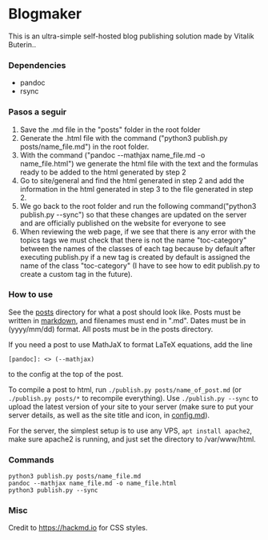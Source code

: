 # Blogmaker

This is an ultra-simple self-hosted blog publishing solution made by Vitalik Buterin..

### Dependencies

* pandoc
* rsync

### Pasos a seguir

1. Save the .md file in the "posts" folder in the root folder
1. Generate the .html file with the command ("python3 publish.py posts/name_file.md") in the root folder.
1. With the command ("pandoc --mathjax name_file.md -o name_file.html") we generate the html file with the text and the formulas ready to be added to the html generated by step 2
1. Go to site/general and find the html generated in step 2 and add the information in the html generated in step 3 to the file generated in step 2.
1. We go back to the root folder and run the following command("python3 publish.py --sync") so that these changes are updated on the server and are officially published on the website for everyone to see
1. When reviewing the web page, if we see that there is any error with the topics tags we must check that there is not the name "toc-category" between the names of the classes of each tag because by default after executing publish.py if a new tag is created by default is assigned the name of the class "toc-category" (I have to see how to edit publish.py to create a custom tag in the future).

### How to use

See the [posts](./posts) directory for what a post should look like. Posts must be written in [markdown](https://daringfireball.net/projects/markdown/syntax), and filenames must end in ".md". Dates must be in (yyyy/mm/dd) format. All posts must be in the posts directory.

If you need a post to use MathJaX to format LaTeX equations, add the line

```
[pandoc]: <> (--mathjax)
```

to the config at the top of the post.

To compile a post to html, run `./publish.py posts/name_of_post.md` (or `./publish.py posts/*` to recompile everything). Use `./publish.py --sync` to upload the latest version of your site to your server (make sure to put your server details, as well as the site title and icon, in [config.md](./config.md)).

For the server, the simplest setup is to use any VPS, `apt install apache2`, make sure apache2 is running, and just set the directory to /var/www/html.

### Commands
```
python3 publish.py posts/name_file.md
pandoc --mathjax name_file.md -o name_file.html
python3 publish.py --sync
```


### Misc

Credit to https://hackmd.io for CSS styles.
